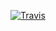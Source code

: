[![Travis](https://img.shields.io/travis/mmckinst/mg-travis-ci.svg)](https://github.com/mmckinst/mg-travis-ci)
